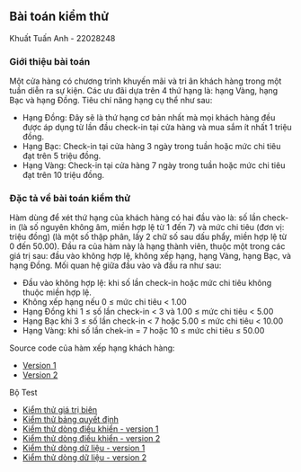 ## Bài toán kiểm thử

Khuất Tuấn Anh - 22028248

### Giới thiệu bài toán
Một cửa hàng có chương trình khuyến mãi và tri ân khách hàng trong một tuần diễn ra sự kiện. Các ưu đãi dựa trên 4 thứ hạng là: hạng Vàng, hạng Bạc và hạng Đồng.
Tiêu chí nâng hạng cụ thể như sau:
* Hạng Đồng: Đây sẽ là thứ hạng cơ bản nhất mà mọi khách hàng đều được áp dụng từ lần đầu check-in tại cửa hàng và mua sắm ít nhất 1 triệu đồng. 
* Hạng Bạc: Check-in tại cửa hàng 3 ngày trong tuần hoặc mức chi tiêu đạt trên 5 triệu đồng. 
* Hạng Vàng: Check-in tại cửa hàng 7 ngày trong tuần hoặc mức chi tiêu đạt trên 10 triệu đồng.

### Đặc tả về bài toán kiểm thử
Hàm dùng để xét thứ hạng của khách hàng có hai đầu vào là: số lần check-in (là số nguyên không âm, miền hợp lệ từ 1 đến 7) và mức chi tiêu (đơn vị: triệu đồng) (là một số thập phân, lấy 2 chữ số sau dấu phẩy, miền hợp lệ từ 0 đến 50.00). Đầu ra của hàm này là hạng thành viên, thuộc một trong các giá trị sau: đầu vào không hợp lệ, không xếp hạng, hạng Vàng, hạng Bạc, và hạng Đồng.
Mối quan hệ giữa đầu vào và đầu ra như sau:
* Đầu vào không hợp lệ: khi số lần check-in hoặc mức chi tiêu không thuộc miền hợp lệ.
* Không xếp hạng nếu 0 ≤ mức chi tiêu < 1.00
* Hạng Đồng khi 1 ≤ số lần check-in < 3 và 1.00 ≤ mức chi tiêu < 5.00
* Hạng Bạc khi 3 ≤ số lần check-in < 7 hoặc 5.00 ≤ mức chi tiêu < 10.00
* Hạng Vàng: khi số lần chek-in = 7 hoặc 10 ≤ mức chi tiêu ≤ 50.00

Source code của hàm xếp hạng khách hàng:
* [Version 1](src/main/java/st/Version1.java)
* [Version 2](src/main/java/st/Version2.java)

Bộ Test
* [Kiểm thử giá trị biên](src/test/java/st/TC_Bien.java)
* [Kiểm thử bảng quyết định](src/test/java/st/TC_BQD.java)
* [Kiểm thử dòng điều khiển - version 1](src/test/java/st/TC_CFG_v1.java)
* [Kiểm thử dòng điều khiển - version 2](src/test/java/st/TC_CFG_v2.java)
* [Kiểm thử dòng dữ liệu - version 1](src/test/java/st/TC_All_uses_v1.java)
* [Kiểm thử dòng dữ liệu - version 2](src/test/java/st/TC_All_uses_v2.java)

